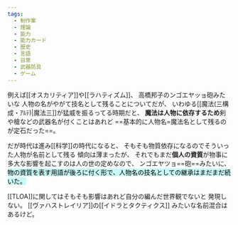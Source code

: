 ```yaml
---
tags:
  - 制作案
  - 理論
  - 能力
  - 能力カード
  - 歴史
  - 言語
  - 日常
  - 武器防具
  - ゲーム
---
```


例えば[[オスカリティア]]や[[ラハティズム]]、
高橋邦子のンゴエヤッョ砲みたいな
人物の名がやがて技名として残ることについてだが、
いわゆる[[魔法(三構成・ｱﾙﾃ)|魔法三]]が猛威を振るってる時期だと、
**魔法は人物に依存するため**剣や槍などの武器名が付くことはあれど
==基本的に人物名=魔法名として残るのが定石だった==。

だが時代は進み[[科学]]の時代になると、
そもそも物質依存になるのでそういった人物が名前として残る
傾向は薄まったが、
それでもまだ**個人の資質**が物事に多大な影響を起こすのは人の世の定めなので、
ンゴエヤツョ==砲==みたいに、
<mark style="background: #ABF7F7A6;">物の資質を表す用語が後ろに付く形で、人物名の技名としての継承はまだまだ続いた。</mark>

[[TLOA]]に関してはそもそも影響はあれど自分の編んだ世界観でないと
発現しない。
[[ヴァハストレイリア]]の[[イドラとタクティクス]]
みたいな名前混合はあるけど。
